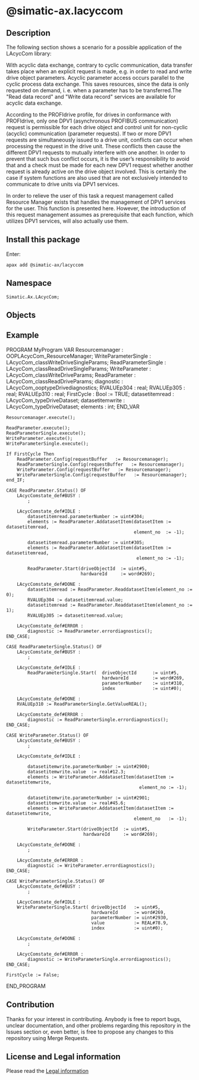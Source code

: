 # @simatic-ax.lacyccom

## Description

The following section shows a scenario for a possible application of the LAcycCom
library:

With acyclic data exchange, contrary to cyclic communication, data transfer takes place when an explicit request is made, e.g. in order to read and write drive object parameters. Acyclic parameter access occurs parallel to the cyclic process data exchange. This saves resources, since the data is only requested on demand, i. e. when a parameter has to be transferred.The "Read data record" and "Write data record" services are available for acyclic data exchange.

According to the PROFIdrive profile, for drives in conformance with PROFIdrive, only one DPV1 (asynchronous PROFIBUS communication) request is permissible for each drive object and control unit for non-cyclic (acyclic) communication (parameter requests). If two or more DPV1 requests are simultaneously issued to a drive unit, conflicts can occur when processing the request in the drive unit. These conflicts then cause the different DPV1 requests to mutually interfere with one another. In order to prevent that such bus conflict occurs, it is the user’s responsibility to avoid that and a check must be made for each new DPV1 request whether another request is already active on the drive object involved. This is certainly the case if system functions are also used that are not exclusively intended to communicate to drive units via DPV1 services.

In order to relieve the user of this task a request management called Resource Manager exists that handles the management of DPV1 services for the user. This function is presented here. However, the introduction of this request management assumes as prerequisite that each function, which utilizes DPV1 services, will also actually use them.

## Install this package

Enter:

```cli
apax add @simatic-ax/lacyccom
```

## Namespace

```iec-st
Simatic.Ax.LAcycCom;
```

## Objects

## Example

PROGRAM MyProgram
    VAR
        Resourcemanager         : OOPLAcycCom_ResourceManager;
        WriteParameterSingle    : LAcycCom_classWriteDriveSingleParams;
        ReadParameterSingle     : LAcycCom_classReadDriveSingleParams;
        WriteParameter          : LAcycCom_classWriteDriveParams;
        ReadParameter           : LAcycCom_classReadDriveParams;
        diagnostic : LAcycCom_ooptypeDrivediagnostics;
        RVALUEp304 : real;
        RVALUEp305 : real;
        RVALUEp310 : real;
        FirstCycle : Bool := TRUE;
        datasetitemread : LAcycCom_typeDriveDataset;
        datasetitemwrite : LAcycCom_typeDriveDataset;
        elements : int;
    END_VAR

    Resourcemanager.execute();

    ReadParameter.execute();
    ReadParameterSingle.execute();
    WriteParameter.execute();
    WriteParameterSingle.execute();

    If FirstCycle Then
        ReadParameter.Config(requestBuffer   := Resourcemanager);
        ReadParameterSingle.Config(requestBuffer   := Resourcemanager);
        WriteParameter.Config(requestBuffer   := Resourcemanager);
        WriteParameterSingle.Config(requestBuffer   := Resourcemanager);
    end_IF;

    CASE ReadParameter.Status() OF
        LAcycComstate_def#BUSY :
            ;

        LAcycComstate_def#IDLE :
            datasetitemread.parameterNumber := uint#304;
            elements := ReadParameter.AddatasetItem(datasetItem := datasetitemread,
                                                    element_no  := -1);

            datasetitemread.parameterNumber := uint#305;
            elements := ReadParameter.AddatasetItem(datasetItem := datasetitemread,
                                                     element_no := -1);

            ReadParameter.Start(driveObjectId  := uint#5,
                                hardwareId     := word#269);

        LAcycComstate_def#DONE :
            datasetitemread := ReadParameter.ReaddatasetItem(element_no := 0);
            RVALUEp304 := datasetitemread.value;
            datasetitemread := ReadParameter.ReaddatasetItem(element_no := 1);
            RVALUEp305 := datasetitemread.value;

        LAcycComstate_def#ERROR :
            diagnostic := ReadParameter.errordiagnostics();
    END_CASE;

    CASE ReadParameterSingle.Status() OF
        LAcycComstate_def#BUSY :
            ;

        LAcycComstate_def#IDLE :
            ReadParameterSingle.Start(  driveObjectId      := uint#5,
                                        hardwareId         := word#269,
                                        parameterNumber    := uint#310,
                                        index              := uint#0);

        LAcycComstate_def#DONE :
        RVALUEp310 := ReadParameterSingle.GetValueREAL();

        LAcycComstate_def#ERROR :
            diagnostic := ReadParameterSingle.errordiagnostics();
    END_CASE;

    CASE WriteParameter.Status() OF
        LAcycComstate_def#BUSY :
            ;

        LAcycComstate_def#IDLE :

            datasetitemwrite.parameterNumber := uint#2900;
            datasetitemwrite.value  := real#12.3;
            elements := WriteParameter.AddatasetItem(datasetItem := datasetitemwrite,
                                                      element_no := -1);

            datasetitemwrite.parameterNumber := uint#2901;
            datasetitemwrite.value  := real#45.6;
            elements := WriteParameter.AddatasetItem(datasetItem := datasetitemwrite,
                                                    element_no   := -1);

            WriteParameter.Start(driveObjectId  := uint#5,
                                 hardwareId     := word#269);

        LAcycComstate_def#DONE :
            ;

        LAcycComstate_def#ERROR :
            diagnostic := WriteParameter.errordiagnostics();
    END_CASE;

    CASE WriteParameterSingle.Status() OF
        LAcycComstate_def#BUSY :
            ;

        LAcycComstate_def#IDLE :
        WriteParameterSingle.Start( driveObjectId   := uint#5,
                                    hardwareId      := word#269,
                                    parameterNumber := uint#2930,
                                    value           := REAL#78.9,
                                    index           := uint#0);

        LAcycComstate_def#DONE :
            ;

        LAcycComstate_def#ERROR :
            diagnostic := WriteParameterSingle.errordiagnostics();
    END_CASE;

    FirstCycle := False;
END_PROGRAM

## Contribution

Thanks for your interest in contributing. Anybody is free to report bugs, unclear documentation, and other problems regarding this repository in the Issues section or, even better, is free to propose any changes to this repository using Merge Requests.

## License and Legal information

Please read the [Legal information](LICENSE.md)
